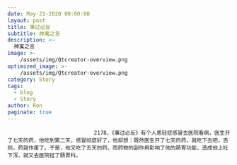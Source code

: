 ```yaml
---
date: May-21-2020 00:00:00
layout: post
title: 事过必反
subtitle: 神寓之言
description: >-
  神寓之言
image: >-
    /assets/img/Qtcreator-overview.png
optimized_image: >-
    /assets/img/Qtcreator-overview.png
category: Story
tags:
  - blog
  - Story
author: Ron
paginate: true
---
```


							　　2178，《事过必反》有个人患轻症感冒去医院看病，医生开了七天的药，他吃到第二天，感冒彻底好了，他却想：既然医生开了七天的药，就吃下去吧，否则，药就作废了。于是，他又吃了五天的药，而药物的副作用影响了他的肠胃功能，造成他上吐下泻，就又去医院挂了肠胃科。
							
							
						